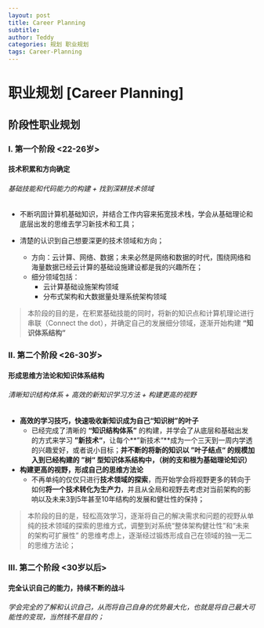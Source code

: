```yaml
---
layout: post
title: Career Planning
subtitle: 
author: Teddy
categories: 规划 职业规划
tags: Career-Planning
---
```


# 职业规划 [Career Planning]

## 阶段性职业规划

### I. 第一个阶段 \<22-26岁\>

#### 技术积累和方向确定

###### 基础技能和代码能力的构建 + 找到深耕技术领域

* 不断巩固计算机基础知识，并结合工作内容来拓宽技术栈，学会从基础理论和底层出发的思维去学习新技术和工具；
* 清楚的认识到自己想要深更的技术领域和方向；

  * 方向：云计算、网络、数据；未来必然是网络和数据的时代，围绕网络和海量数据已经云计算的基础设施建设都是我的兴趣所在；
  * 细分领域包括：
	* 云计算基础设施架构领域
	* 分布式架构和大数据量处理系统架构领域

> 本阶段的目的是，在积累基础技能的同时，将新的知识点和计算机理论进行串联（Connect the dot），并确定自己的发展细分领域，逐渐开始构建 **“知识体系结构”**



### II. 第二个阶段 \<26-30岁\>

#### 形成思维方法论和知识体系结构

###### 清晰知识结构体系 + 高效的新知识学习方法 + 构建更高的视野

* **高效的学习技巧，快速吸收新知识成为自己“知识树”的叶子**
  * 已经完成了清晰的 **“知识结构体系”** 的构建，并学会了从底层和基础出发的方式来学习 **”新技术“**，让每个**”新技术“**成为一个三天到一周内学透的兴趣爱好，或者说小目标；**并不断的将新的知识以 ”叶子结点“ 的规模加入到已经构建的 ”树“ 型知识体系结构中，（树的支和根为基础理论知识）**
* **构建更高的视野，形成自己的思维方法论**
  * 不再单纯的仅仅只进行**技术领域的探索**，而开始学会将视野更多的转向于如何**将一个技术转化为生产力**，并且从全局和视野去考虑对当前架构的影响以及未来3到5年甚至10年结构的发展和健壮性的保持；

> 本阶段的目的是，轻松高效学习，逐渐将自己的解决需求和问题的视野从单纯的技术领域的探索的思维方式，调整到对系统“整体架构健壮性”和“未来的架构可扩展性” 的思维考虑上，逐渐经过锻炼形成自己在领域的独一无二的思维方法论；



### III. 第二个阶段 \<30岁以后\>

#### 完全认识自己的能力，持续不断的战斗

###### 学会完全的了解和认识自己，从而将自己自身的优势最大化，也就是将自己最大可能性的变现，当然钱不是目的；

